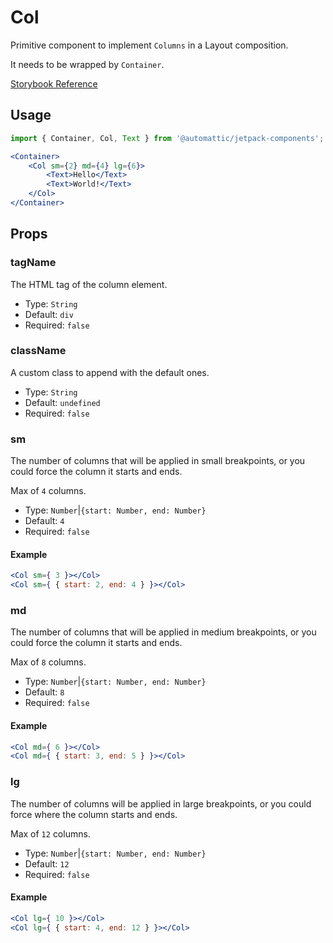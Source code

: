 # Col

Primitive component to implement `Columns` in a Layout composition.

It needs to be wrapped by `Container`.

[ Storybook Reference ](https://automattic.github.io/jetpack-storybook/?path=/story/js-packages-components-layout--default)

## Usage

```jsx
import { Container, Col, Text } from '@automattic/jetpack-components';

<Container>
	<Col sm={2} md={4} lg={6}>
		<Text>Hello</Text>
		<Text>World!</Text>
	</Col>
</Container>
```

## Props

### tagName

The HTML tag of the column element.

- Type: `String`
- Default: `div`
- Required: `false`

### className

A custom class to append with the default ones.

- Type: `String`
- Default: `undefined`
- Required: `false`

### sm

The number of columns that will be applied in small breakpoints, or you could force the column it starts and ends.

Max of `4` columns.

- Type: `Number`|`{start: Number, end: Number}`
- Default: `4`
- Required: `false`

#### Example

```jsx
<Col sm={ 3 }></Col>
<Col sm={ { start: 2, end: 4 } }></Col>
```

### md

The number of columns that will be applied in medium breakpoints, or you could force the column it starts and ends.

Max of `8` columns.

- Type: `Number`|`{start: Number, end: Number}`
- Default: `8`
- Required: `false`

#### Example

```jsx
<Col md={ 6 }></Col>
<Col md={ { start: 3, end: 5 } }></Col>
```

### lg

The number of columns will be applied in large breakpoints, or you could force where the column starts and ends.

Max of `12` columns.

- Type: `Number`|`{start: Number, end: Number}`
- Default: `12`
- Required: `false`

#### Example

```jsx
<Col lg={ 10 }></Col>
<Col lg={ { start: 4, end: 12 } }></Col>
```
